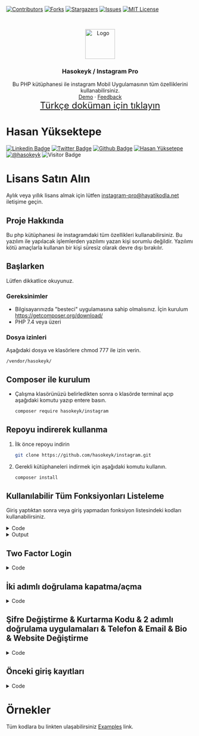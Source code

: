 [![Contributors][contributors-shield]][contributors-url]
[![Forks][forks-shield]][forks-url]
[![Stargazers][stars-shield]][stars-url]
[![Issues][issues-shield]][issues-url]
[![MIT License][license-shield]][license-url]

<!-- PROJECT LOGO -->
<br />
<p align="center">
<a href="https://github.com/hasokeyk/instagram-pro/">
<img src="https://cdn.cdnlogo.com/logos/i/4/instagram.svg" alt="Logo" width="80" height="80" />
</a>

<h3 align="center">Hasokeyk / Instagram Pro</h3>

<p align="center">
    Bu PHP kütüphanesi ile instagram Mobil Uygulamasının tüm özelliklerini kullanabilirsiniz.
    <br />
    <a href="#">Demo</a>
    ·
    <a href="https://github.com/hasokeyk/instagram-pro/issues">Feedback</a>
    <br>
    <a href="https://github.com/Hasokeyk/instagram-pro/blob/main/README-TR.md" style="font-size:24px">Türkçe doküman için tıklayın</a>
</p>

# Hasan Yüksektepe

[![Linkedin Badge](https://img.shields.io/badge/linkedin-%230077B5.svg?&style=for-the-badge&logo=linkedin&logoColor=white)](https://www.linkedin.com/in/hasan-yuksektepe/)
[![Twitter Badge](https://img.shields.io/badge/twitter-1DA1F2?style=for-the-badge&logo=twitter&logoColor=white)](https://twitter.com/Hasokeyk)
[![Github Badge](https://img.shields.io/badge/github-333?style=for-the-badge&logo=github&logoColor=white)](https://github.com/alihandemirdas)
[![Hasan Yüksetepe][linkedin-shield]][linkedin-url]
[![@hasokeyk][instagram-shield]][instagram-url]
![Visitor Badge](https://visitor-badge.laobi.icu/badge?page_id=hasokeyk.instagram_pro&left_text=Download)

# Lisans Satın Alın

Aylık veya yıllık lisans almak için lütfen <a href="mailto:instagram-pro@hayatikodla.net">instagram-pro@hayatikodla.net</a> iletişime geçin.

## Proje Hakkında

Bu php kütüphanesi ile instagramdaki tüm özellikleri kullanabilirsiniz. Bu yazılım ile yapılacak işlemlerden yazılımı yazan kişi sorumlu değildir. Yazılımı kötü amaçlarla kullanan bir kişi süresiz olarak devre dışı bırakılır.
<!-- GETTING STARTED -->

## Başlarken

Lütfen dikkatlice okuyunuz.

### Gereksinimler

- Bilgisayarınızda "besteci" uygulamasına sahip olmalısınız. İçin
  kurulum https://getcomposer.org/download/
- PHP 7.4 veya üzeri

### Dosya izinleri

Aşağıdaki dosya ve klasörlere chmod 777 ile izin verin.

`/vendor/hasokeyk/`

## Composer ile kurulum

* Çalışma klasörünüzü belirledikten sonra o klasörde terminal açıp aşağıdaki komutu yazıp entere basın.
  ```sh
  composer require hasokeyk/instagram
  ```

## Repoyu indirerek kullanma

1. İlk önce repoyu indirin
   ```sh
   git clone https://github.com/hasokeyk/instagram.git
   ```
2. Gerekli kütüphaneleri indirmek için aşağıdaki komutu kullanın.
   ```sh
   composer install
   ```

<!-- USAGE EXAMPLES -->

## Kullanılabilir Tüm Fonksiyonları Listeleme

Giriş yaptıktan sonra veya giriş yapmadan fonksiyon listesindeki kodları kullanabilirsiniz.

<details>
<summary>Code</summary>

```php
<?php

    use Hasokeyk\InstagramPro\Instagram;

    set_time_limit(0);

    require "vendor/autoload.php";

    $username = 'USERNAME';
    $password = 'PASSWORD';
    $license  = 'LICENSE';

    $instagram = new Instagram($license, $username, $password);

    $login = $instagram->get_all_function_list;
    print_r($login);
```

</details>

<details>
<summary>Output</summary>

```output
Array
(
    [login] => Array
        (
            [0] => login
            [1] => two_factor_login
            [2] => logout
            [3] => login_control
            [4] => send_code_with_whatsapp
        )

    [user] => Array
        (
            [0] => generate_two_factor_key
            [1] => get_new_backup_codes
            [2] => enable_notification_a2f
            [3] => enable_whatsapp_a2f
            [4] => enable_sms_a2f
            [5] => disable_whatsapp_a2f
            [6] => disable_sms_a2f
            [7] => disable_notification_a2f
            [8] => get_my_phone_number
            [9] => get_my_email
            [10] => get_my_fullname
            [11] => get_my_website
            [12] => get_my_biography
            [13] => get_user_id
            [14] => get_user_posts
            [15] => change_profil_pic
            [16] => get_user_info
            [17] => get_user_friendship_show
            [18] => get_multi_user_friendship_show
            [19] => get_my_surfaces
            [20] => get_users_score
            [21] => follow
            [22] => unfollow
            [23] => accept_follow_request
            [24] => unfollow_me
            [25] => send_inbox_text
            [26] => send_inbox_text_heart
            [27] => send_inbox_text_gift
            [28] => send_inbox_text_confetti
            [29] => send_inbox_text_fire
            [30] => send_inbox_heart
            [31] => send_inbox_photo
            [32] => send_inbox_post
            [33] => send_inbox_story
            [34] => send_inbox_link
            [35] => get_inbox_user_thread
            [36] => get_inbox_threads
            [37] => get_create_inbox_thread
            [38] => get_me_least_interacted_with
            [39] => get_me_most_seen_in_feed
            [40] => get_my_statistic
            [41] => get_my_notification
            [42] => get_my_pending_inbox
            [43] => get_my_inbox
            [44] => get_my_followers
            [45] => get_my_following
            [46] => get_user_followers
            [47] => get_user_following
            [48] => get_multiple_accout_detected
            [49] => set_my_status
            [50] => set_status_reply
            [51] => set_my_biography
            [52] => edit_my_profile
            [53] => change_my_password
            [54] => get_me_login_activity
            [55] => logout_activity
            [56] => login_activity_avow_login
        )

    [medias] => Array
        (
            [0] => get_post_likes
            [1] => get_permalink_by_post_id
            [2] => get_user_posts
            [3] => like
            [4] => unlike
            [5] => save
            [6] => unsave
            [7] => create_collection
            [8] => get_collection
            [9] => edit_collection
            [10] => del_collection
            [11] => send_comment_post
            [12] => delete_comment_post
            [13] => get_comment_post
            [14] => share_media_inbox
            [15] => share_photo
            [16] => del_photo
            [17] => share_photo_story
            [18] => share_video_story
            [19] => get_stories
            [20] => get_my_story_seen_list
            [21] => get_tag_info
            [22] => get_tag_post_recent
            [23] => get_tag_post_reels
            [24] => get_tag_post_tops
            [25] => get_tag_post_all_tab
        )

    [statistics] => Array
        (
            [0] => get_user_insights
            [1] => get_user_post_detail
            [2] => get_post_insights
            [3] => get_post_popular_tags
        )

    [smart] => Array
        (
            [0] => get_fake_following_profile
            [1] => get_fake_followers_profile
            [2] => get_my_must_follow
            [3] => get_my_secret_followers
            [4] => users_who_will_see_the_post_first
            [5] => who_viewed_my_profile
        )

)
```

</details>

## Two Factor Login

<details>
<summary>Code</summary>

```php
<?php

    use Hasokeyk\InstagramPro\Instagram;

    set_time_limit(0);

    require "vendor/autoload.php";

    $username = 'USERNAME';
    $password = 'PASSWORD';
    $license  = 'LICENSE';

    $instagram = new Instagram($license, $username, $password);

    if(isset($_REQUEST['two_factor_login_code'], $_REQUEST['two_factor_identifier']) and !empty($_REQUEST['two_factor_login_code']) and !empty($_REQUEST['two_factor_identifier'])){
        $code             = trim($_REQUEST['two_factor_login_code']);
        $token            = trim($_REQUEST['two_factor_identifier']);
        $method           = trim($_REQUEST['verification_method']);
        $two_factor_login = $instagram->login->two_factor_login($code, $token, $method);
        if($two_factor_login === true){
            header("Refresh: 1; url=/");
        }else{
            print_r($two_factor_login);
        }
    }
    else{

        $login = $instagram->login->login();
        if(isset($login->two_factor_identifier) and !empty($login->two_factor_identifier)){
            echo <<<END
        <form action="" method="post">
            <input type="hidden" name="two_factor_identifier" value="$login->two_factor_identifier">
            <input type="hidden" name="verification_method" value="$login->verification_method">
            <input type="text" name="two_factor_login_code">
            <input type="submit" value="Login">
        </form>
        END;
        }
        elseif($instagram->login->login_control()){

            echo 'Login Success';

            //Instagram action codes is here

        }
        else{
            echo 'Login out. Wait...';
            $instagram->login->logout();
            header("Refresh: 2;");
        }
    }
```

</details>

## İki adımlı doğrulama kapatma/açma

<details>
<summary>Code</summary>

```php
<?php

    use Hasokeyk\InstagramPro\Instagram;

    set_time_limit(0);

    require "vendor/autoload.php";

    $username = 'USERNAME';
    $password = 'PASSWORD';
    $license  = 'LICENSE';

    $instagram = new Instagram($license, $username, $password);

    if(isset($_REQUEST['two_factor_login_code'], $_REQUEST['two_factor_identifier']) and !empty($_REQUEST['two_factor_login_code']) and !empty($_REQUEST['two_factor_identifier'])){
        $code             = trim($_REQUEST['two_factor_login_code']);
        $token            = trim($_REQUEST['two_factor_identifier']);
        $method           = trim($_REQUEST['verification_method']);
        $two_factor_login = $instagram->login->two_factor_login($code, $token, $method);
        if($two_factor_login === true){
            header("Refresh: 1; url=/");
        }else{
            print_r($two_factor_login);
        }
    }
    else{

        $login = $instagram->login->login();
        if(isset($login->two_factor_identifier) and !empty($login->two_factor_identifier)){
            echo <<<END
        <form action="" method="post">
            <input type="hidden" name="two_factor_identifier" value="$login->two_factor_identifier">
            <input type="hidden" name="verification_method" value="$login->verification_method">
            <input type="text" name="two_factor_login_code">
            <input type="submit" value="Login">
        </form>
        END;
        }
        elseif($instagram->login->login_control()){

            echo 'Login Success';

            $instagram->user->disable_notification_a2f();
            $instagram->user->disable_sms_a2f();
            $instagram->user->disable_whatsapp_a2f();

            $instagram->user->enable_notification_a2f();
            $instagram->user->enable_sms_a2f();
            $instagram->user->enable_whatsapp_a2f();

        }
        else{
            echo 'Login out. Wait...';
            $instagram->login->logout();
            header("Refresh: 2;");
        }
    }
```

</details>

## Şifre Değiştirme & Kurtarma Kodu & 2 adımlı doğrulama uygulamaları & Telefon & Email & Bio & Website Değiştirme

<details>
<summary>Code</summary>

```php
<?php

    use Hasokeyk\InstagramPro\Instagram;

    set_time_limit(0);

    require "vendor/autoload.php";

    $username = 'USERNAME';
    $password = 'PASSWORD';
    $license  = 'LICENSE';

    $instagram = new Instagram($license, $username, $password);

    if(isset($_REQUEST['two_factor_login_code'], $_REQUEST['two_factor_identifier']) and !empty($_REQUEST['two_factor_login_code']) and !empty($_REQUEST['two_factor_identifier'])){
        $code             = trim($_REQUEST['two_factor_login_code']);
        $token            = trim($_REQUEST['two_factor_identifier']);
        $method           = trim($_REQUEST['verification_method']);
        $two_factor_login = $instagram->login->two_factor_login($code, $token, $method);
        if($two_factor_login === true){
            header("Refresh: 1; url=/");
        }else{
            print_r($two_factor_login);
        }
    }
    else{

        $login = $instagram->login->login();
        if(isset($login->two_factor_identifier) and !empty($login->two_factor_identifier)){
            echo <<<END
        <form action="" method="post">
            <input type="hidden" name="two_factor_identifier" value="$login->two_factor_identifier">
            <input type="hidden" name="verification_method" value="$login->verification_method">
            <input type="text" name="two_factor_login_code">
            <input type="submit" value="Login">
        </form>
        END;
        }
        elseif($instagram->login->login_control()){

            echo 'Login Success';

            $instagram->user->change_my_password('NEWPASSWORD');
            $instagram->user->edit_my_profile('FULLNAME','WEBSITE','PHONENUMBER','BIODESC','EMAIL');

            $code = $instagram->user->get_new_backup_codes();
            print_r($code);

            $token = $instagram->user->generate_two_factor_key();
            print_r($token);

        }
        else{
            echo 'Login out. Wait...';
            $instagram->login->logout();
            header("Refresh: 2;");
        }
    }
```

</details>

## Önceki giriş kayıtları

<details>
<summary>Code</summary>

```php
<?php

    use Hasokeyk\InstagramPro\Instagram;

    set_time_limit(0);

    require "vendor/autoload.php";

    $username = 'USERNAME';
    $password = 'PASSWORD';
    $license  = 'LICENSE';

    $instagram = new Instagram($license, $username, $password);

    if(isset($_REQUEST['two_factor_login_code'], $_REQUEST['two_factor_identifier']) and !empty($_REQUEST['two_factor_login_code']) and !empty($_REQUEST['two_factor_identifier'])){
        $code             = trim($_REQUEST['two_factor_login_code']);
        $token            = trim($_REQUEST['two_factor_identifier']);
        $method           = trim($_REQUEST['verification_method']);
        $two_factor_login = $instagram->login->two_factor_login($code, $token, $method);
        if($two_factor_login === true){
            header("Refresh: 1; url=/");
        }else{
            print_r($two_factor_login);
        }
    }
    else{

        $login = $instagram->login->login();
        if(isset($login->two_factor_identifier) and !empty($login->two_factor_identifier)){
            echo <<<END
        <form action="" method="post">
            <input type="hidden" name="two_factor_identifier" value="$login->two_factor_identifier">
            <input type="hidden" name="verification_method" value="$login->verification_method">
            <input type="text" name="two_factor_login_code">
            <input type="submit" value="Login">
        </form>
        END;
        }
        elseif($instagram->login->login_control()){

            echo 'Login Success';

            $activities = $instagram->user->get_me_login_activity();
            print_r($activities);

        }
        else{
            echo 'Login out. Wait...';
            $instagram->login->logout();
            header("Refresh: 2;");
        }
    }
```

</details>

# Örnekler

Tüm kodlara bu linkten ulaşabilirsiniz [Examples](https://github.com/Hasokeyk/instagram-pro/blob/main/examples/) link.

[contributors-shield]: https://img.shields.io/github/contributors/hasokeyk/instagram-pro.svg?style=for-the-badge
[contributors-url]: https://github.com/hasokeyk/instagram-pro/graphs/contributors
[forks-shield]: https://img.shields.io/github/forks/hasokeyk/instagram-pro.svg?style=for-the-badge
[forks-url]: https://github.com/hasokeyk/instagram/network/members
[stars-shield]: https://img.shields.io/github/stars/hasokeyk/instagram-pro.svg?style=for-the-badge
[stars-url]: https://github.com/hasokeyk/instagram-pro/stargazers
[issues-shield]: https://img.shields.io/github/issues/hasokeyk/instagram-pro.svg?style=for-the-badge
[issues-url]: https://github.com/hasokeyk/instagram-pro/issues
[license-shield]: https://img.shields.io/github/license/hasokeyk/instagram-pro.svg?style=for-the-badge
[license-url]: https://github.com/Hasokeyk/instagram-pro/blob/main/LICENSE
[linkedin-shield]: https://img.shields.io/badge/-LinkedIn-black.svg?style=for-the-badge&logo=linkedin&colorB=555
[linkedin-url]: https://www.linkedin.com/in/hasan-yuksektepe/
[instagram-shield]: https://img.shields.io/badge/-Instagram-black.svg?style=for-the-badge&logo=Instagram&colorB=555
[instagram-url]: https://instagram.com/hasokeyk/
